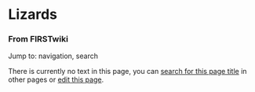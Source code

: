 # Lizards

### From FIRSTwiki

Jump to: navigation, search

There is currently no text in this page, you can [search for this page
title](Special:Search/Lizards "Special:Search/Lizards" ) in other
pages or [edit this
page](http://www.firstwiki.net/index.php?title=Lizards&action=edit
"http://www.firstwiki.net/index.php?title=Lizards&action=edit" ).

